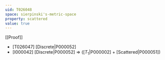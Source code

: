 ```yaml
---
uid: T026048
space: sierpinski's-metric-space
property: scattered
value: true
---
```

[[Proof]]

* [T026047] [Discrete|P000052]
* [I000042] [Discrete|P000052] => ([$T_1$|P000002] + [Scattered|P000051])

